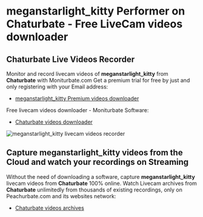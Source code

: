 # meganstarlight_kitty Performer on Chaturbate - Free LiveCam videos downloader

## Chaturbate Live Videos Recorder

Monitor and record livecam videos of **meganstarlight_kitty** from **Chaturbate** with Moniturbate.com
Get a premium trial for free by just and only registering with your Email address:
* [meganstarlight_kitty Premium videos downloader](https://moniturbate.com/request-demo-licence-key.html)

Free livecam videos downloader - Moniturbate Software:
* [Chaturbate videos downloader](https://moniturbate.com/moniturbate-download-software.html)

![meganstarlight_kitty livecam videos recorder](https://peachurnet.com/templates/moniturbate-software.png)


## Capture meganstarlight_kitty videos from the Cloud and watch your recordings on Streaming

Without the need of downloading a software, capture **meganstarlight_kitty** livecam videos from **Chaturbate** 100% online.
Watch Livecam archives from **Chaturbate** unlimitedly from thousands of existing recordings, only on Peachurbate.com and its websites network:
* [Chaturbate videos archives](https://peachurnet.com/)